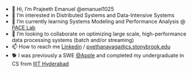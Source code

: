 - 👋 Hi, I’m Prajeeth Emanuel @emanuel1025
- 👀 I’m interested in Distributed Systems and Data-Intensive Systems
- 🌱 I’m currently learning Systems Modeling and Performance Analysis @ [PACE Lab](http://www.pace.cs.stonybrook.edu/)
- 💞️ I’m looking to collaborate on optimizing large scale, high-performance data processing systems (batch and/or streaming)
- 📫 How to reach me [Linkedin](https://www.linkedin.com/in/prajeeth-emanuel-315b1684/) / pvethanayaga@cs.stonybrook.edu
- 🐕 I was previously a SWE [@Apple](https://www.apple.com/maps/) and completed my undergraduate in CS from [IIIT Hyderabad](https://www.iiit.ac.in/)

<!---
emanuel1025/emanuel1025 is a ✨ special ✨ repository because its `README.md` (this file) appears on your GitHub profile.
You can click the Preview link to take a look at your changes.
--->
